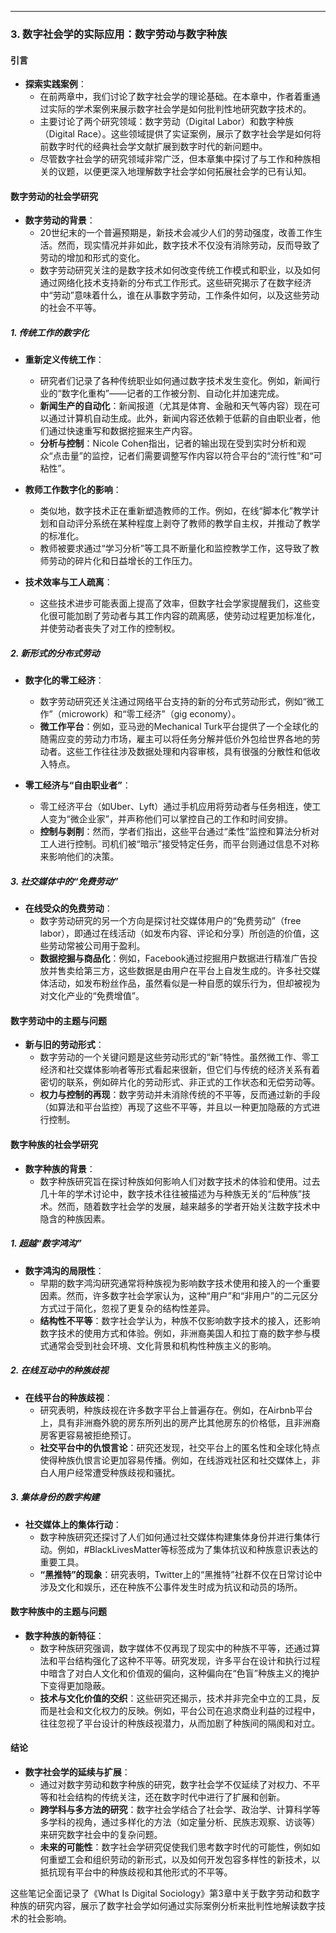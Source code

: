 

---

### 3. 数字社会学的实际应用：数字劳动与数字种族

#### 引言
- **探索实践案例**：
  - 在前两章中，我们讨论了数字社会学的理论基础。在本章中，作者着重通过实际的学术案例来展示数字社会学是如何批判性地研究数字技术的。
  - 主要讨论了两个研究领域：数字劳动（Digital Labor）和数字种族（Digital Race）。这些领域提供了实证案例，展示了数字社会学是如何将前数字时代的经典社会学文献扩展到数字时代的新问题中。
  - 尽管数字社会学的研究领域非常广泛，但本章集中探讨了与工作和种族相关的议题，以便更深入地理解数字社会学如何拓展社会学的已有认知。

#### 数字劳动的社会学研究
- **数字劳动的背景**：
  - 20世纪末的一个普遍预期是，新技术会减少人们的劳动强度，改善工作生活。然而，现实情况并非如此，数字技术不仅没有消除劳动，反而导致了劳动的增加和形式的变化。
  - 数字劳动研究关注的是数字技术如何改变传统工作模式和职业，以及如何通过网络化技术支持新的分布式工作形式。这些研究揭示了在数字经济中“劳动”意味着什么，谁在从事数字劳动，工作条件如何，以及这些劳动的社会不平等。

##### 1. 传统工作的数字化
- **重新定义传统工作**：
  - 研究者们记录了各种传统职业如何通过数字技术发生变化。例如，新闻行业的“数字化重构”——记者的工作被分割、自动化并加速完成。
  - **新闻生产的自动化**：新闻报道（尤其是体育、金融和天气等内容）现在可以通过计算机自动生成。此外，新闻内容还依赖于低薪的自由职业者，他们通过快速重写和数据挖掘来生产内容。
  - **分析与控制**：Nicole Cohen指出，记者的输出现在受到实时分析和观众“点击量”的监控，记者们需要调整写作内容以符合平台的“流行性”和“可粘性”。

- **教师工作数字化的影响**：
  - 类似地，数字技术正在重新塑造教师的工作。例如，在线“脚本化”教学计划和自动评分系统在某种程度上剥夺了教师的教学自主权，并推动了教学的标准化。
  - 教师被要求通过“学习分析”等工具不断量化和监控教学工作，这导致了教师劳动的碎片化和日益增长的工作压力。

- **技术效率与工人疏离**：
  - 这些技术进步可能表面上提高了效率，但数字社会学家提醒我们，这些变化很可能加剧了劳动者与其工作内容的疏离感，使劳动过程更加标准化，并使劳动者丧失了对工作的控制权。

##### 2. 新形式的分布式劳动
- **数字化的零工经济**：
  - 数字劳动研究还关注通过网络平台支持的新的分布式劳动形式，例如“微工作”（microwork）和“零工经济”（gig economy）。
  - **微工作平台**：例如，亚马逊的Mechanical Turk平台提供了一个全球化的随需应变的劳动力市场，雇主可以将任务分解并低价外包给世界各地的劳动者。这些工作往往涉及数据处理和内容审核，具有很强的分散性和低收入特点。

- **零工经济与“自由职业者”**：
  - 零工经济平台（如Uber、Lyft）通过手机应用将劳动者与任务相连，使工人变为“微企业家”，并声称他们可以掌控自己的工作和时间安排。
  - **控制与剥削**：然而，学者们指出，这些平台通过“柔性”监控和算法分析对工人进行控制。司机们被“暗示”接受特定任务，而平台则通过信息不对称来影响他们的决策。

##### 3. 社交媒体中的“免费劳动”
- **在线受众的免费劳动**：
  - 数字劳动研究的另一个方向是探讨社交媒体用户的“免费劳动”（free labor），即通过在线活动（如发布内容、评论和分享）所创造的价值，这些劳动常被公司用于盈利。
  - **数据挖掘与商品化**：例如，Facebook通过挖掘用户数据进行精准广告投放并售卖给第三方，这些数据是由用户在平台上自发生成的。许多社交媒体活动，如发布粉丝作品，虽然看似是一种自愿的娱乐行为，但却被视为对文化产业的“免费增值”。

#### 数字劳动中的主题与问题
- **新与旧的劳动形式**：
  - 数字劳动的一个关键问题是这些劳动形式的“新”特性。虽然微工作、零工经济和社交媒体影响者等形式看起来很新，但它们与传统的经济关系有着密切的联系，例如碎片化的劳动形式、非正式的工作状态和无偿劳动等。
  - **权力与控制的再现**：数字劳动并未消除传统的不平等，反而通过新的手段（如算法和平台监控）再现了这些不平等，并且以一种更加隐蔽的方式进行控制。

#### 数字种族的社会学研究
- **数字种族的背景**：
  - 数字种族研究旨在探讨种族如何影响人们对数字技术的体验和使用。过去几十年的学术讨论中，数字技术往往被描述为与种族无关的“后种族”技术。然而，随着数字社会学的发展，越来越多的学者开始关注数字技术中隐含的种族因素。

##### 1. 超越“数字鸿沟”
- **数字鸿沟的局限性**：
  - 早期的数字鸿沟研究通常将种族视为影响数字技术使用和接入的一个重要因素。然而，许多数字社会学家认为，这种“用户”和“非用户”的二元区分方式过于简化，忽视了更复杂的结构性差异。
  - **结构性不平等**：数字社会学认为，种族不仅影响数字技术的接入，还影响数字技术的使用方式和体验。例如，非洲裔美国人和拉丁裔的数字参与模式通常会受到社会环境、文化背景和机构性种族主义的影响。

##### 2. 在线互动中的种族歧视
- **在线平台的种族歧视**：
  - 研究表明，种族歧视在许多数字平台上普遍存在。例如，在Airbnb平台上，具有非洲裔外貌的房东所列出的房产比其他房东的价格低，且非洲裔房客更容易被拒绝预订。
  - **社交平台中的仇恨言论**：研究还发现，社交平台上的匿名性和全球化特点使得种族仇恨言论更加容易传播。例如，在线游戏社区和社交媒体上，非白人用户经常遭受种族歧视和骚扰。

##### 3. 集体身份的数字构建
- **社交媒体上的集体行动**：
  - 数字种族研究还探讨了人们如何通过社交媒体构建集体身份并进行集体行动。例如，#BlackLivesMatter等标签成为了集体抗议和种族意识表达的重要工具。
  - **“黑推特”的现象**：研究表明，Twitter上的“黑推特”社群不仅在日常讨论中涉及文化和娱乐，还在种族不公事件发生时成为抗议和动员的场所。

#### 数字种族中的主题与问题
- **数字种族的新特征**：
  - 数字种族研究强调，数字媒体不仅再现了现实中的种族不平等，还通过算法和平台结构强化了这种不平等。研究发现，许多平台在设计和执行过程中暗含了对白人文化和价值观的偏向，这种偏向在“色盲”种族主义的掩护下变得更加隐蔽。
  - **技术与文化价值的交织**：这些研究还揭示，技术并非完全中立的工具，反而是社会和文化权力的反映。例如，平台公司在追求商业利益的过程中，往往忽视了平台设计的种族歧视潜力，从而加剧了种族间的隔阂和对立。

#### 结论
- **数字社会学的延续与扩展**：
  - 通过对数字劳动和数字种族的研究，数字社会学不仅延续了对权力、不平等和社会结构的传统关注，还在数字时代中进行了扩展和创新。
  - **跨学科与多方法的研究**：数字社会学结合了社会学、政治学、计算科学等多学科的视角，通过多样化的方法（如定量分析、民族志观察、访谈等）来研究数字社会中的复杂问题。
  - **未来的可能性**：数字社会学研究促使我们思考数字时代的可能性，例如如何重塑工会和组织劳动的新形式，以及如何开发包容多样性的新技术，以抵抗现有平台中的种族歧视和其他形式的不平等。

这些笔记全面记录了《What Is Digital Sociology》第3章中关于数字劳动和数字种族的研究内容，展示了数字社会学如何通过实际案例分析来批判性地解读数字技术的社会影响。